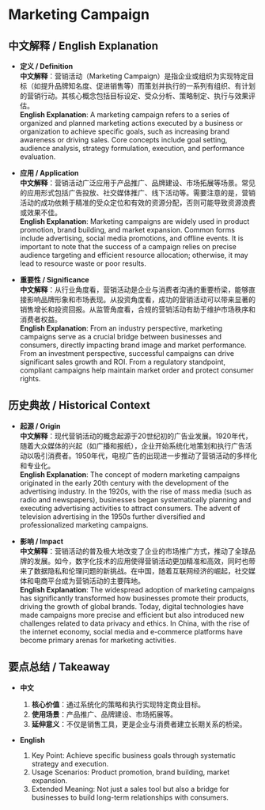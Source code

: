 # Marketing Campaign

## 中文解释 / English Explanation

* **定义 / Definition**  
  **中文解释**：营销活动（Marketing Campaign）是指企业或组织为实现特定目标（如提升品牌知名度、促进销售等）而策划并执行的一系列有组织、有计划的营销行动。其核心概念包括目标设定、受众分析、策略制定、执行与效果评估。  
  **English Explanation**: A marketing campaign refers to a series of organized and planned marketing actions executed by a business or organization to achieve specific goals, such as increasing brand awareness or driving sales. Core concepts include goal setting, audience analysis, strategy formulation, execution, and performance evaluation.

* **应用 / Application**  
  **中文解释**：营销活动广泛应用于产品推广、品牌建设、市场拓展等场景。常见的应用形式包括广告投放、社交媒体推广、线下活动等。需要注意的是，营销活动的成功依赖于精准的受众定位和有效的资源分配，否则可能导致资源浪费或效果不佳。  
  **English Explanation**: Marketing campaigns are widely used in product promotion, brand building, and market expansion. Common forms include advertising, social media promotions, and offline events. It is important to note that the success of a campaign relies on precise audience targeting and efficient resource allocation; otherwise, it may lead to resource waste or poor results.

* **重要性 / Significance**  
  **中文解释**：从行业角度看，营销活动是企业与消费者沟通的重要桥梁，能够直接影响品牌形象和市场表现。从投资角度看，成功的营销活动可以带来显著的销售增长和投资回报。从监管角度看，合规的营销活动有助于维护市场秩序和消费者权益。  
  **English Explanation**: From an industry perspective, marketing campaigns serve as a crucial bridge between businesses and consumers, directly impacting brand image and market performance. From an investment perspective, successful campaigns can drive significant sales growth and ROI. From a regulatory standpoint, compliant campaigns help maintain market order and protect consumer rights.

## 历史典故 / Historical Context

* **起源 / Origin**  
  **中文解释**：现代营销活动的概念起源于20世纪初的广告业发展。1920年代，随着大众媒体的兴起（如广播和报纸），企业开始系统化地策划和执行广告活动以吸引消费者。1950年代，电视广告的出现进一步推动了营销活动的多样化和专业化。  
  **English Explanation**: The concept of modern marketing campaigns originated in the early 20th century with the development of the advertising industry. In the 1920s, with the rise of mass media (such as radio and newspapers), businesses began systematically planning and executing advertising activities to attract consumers. The advent of television advertising in the 1950s further diversified and professionalized marketing campaigns.

* **影响 / Impact**  
  **中文解释**：营销活动的普及极大地改变了企业的市场推广方式，推动了全球品牌的发展。如今，数字化技术的应用使得营销活动更加精准和高效，同时也带来了数据隐私和伦理问题的新挑战。在中国，随着互联网经济的崛起，社交媒体和电商平台成为营销活动的主要阵地。  
  **English Explanation**: The widespread adoption of marketing campaigns has significantly transformed how businesses promote their products, driving the growth of global brands. Today, digital technologies have made campaigns more precise and efficient but also introduced new challenges related to data privacy and ethics. In China, with the rise of the internet economy, social media and e-commerce platforms have become primary arenas for marketing activities.

## 要点总结 / Takeaway

* **中文**  
  1. **核心价值**：通过系统化的策略和执行实现特定商业目标。
  2. **使用场景**：产品推广、品牌建设、市场拓展等。
  3. **延伸意义**：不仅是销售工具，更是企业与消费者建立长期关系的桥梁。

* **English**  
  1. Key Point: Achieve specific business goals through systematic strategy and execution.
  2. Usage Scenarios: Product promotion, brand building, market expansion.
  3. Extended Meaning: Not just a sales tool but also a bridge for businesses to build long-term relationships with consumers.